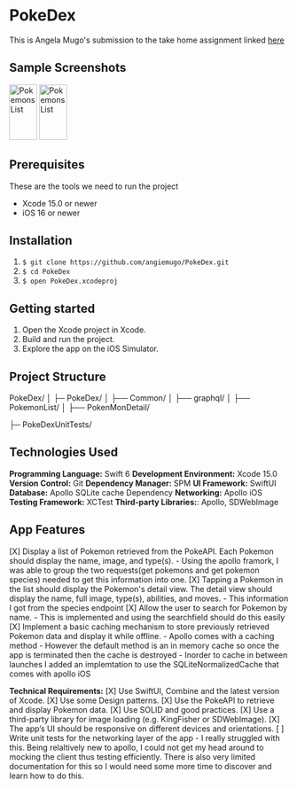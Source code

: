 # PokeDex 
This is Angela Mugo's submission to the take home assignment linked [here](https://holafly.notion.site/iOS-Technical-Test-PokeAPI-556834f2a76f45a6b851f262190fcb4f)
## Sample Screenshots 
<img src="https://github.com/angiemugo/PokeDex/assets/23118371/13184fbb-2578-4d07-abd4-f79843d94f10" width="50" height="100" alt="Pokemons List">
<img src="https://github.com/angiemugo/PokeDex/assets/23118371/7fe99740-7d2c-447f-bea4-a648d3c80d0a" width="50" height="100" alt="Pokemons List">

## Prerequisites
These are the tools we need to run the project 
- Xcode 15.0 or newer 
- iOS 16 or newer

## Installation
1. `$ git clone https://github.com/angiemugo/PokeDex.git`
2. `$ cd PokeDex `
3. `$ open PokeDex.xcodeproj `


## Getting started 
1. Open the Xcode project in Xcode.
2. Build and run the project.
3. Explore the app on the iOS Simulator.


## Project Structure 
PokeDex/
│
├─ PokeDex/
│   ├── Common/
│   ├── graphql/
│   ├── PokemonList/
│   ├── PokenMonDetail/

├─ PokeDexUnitTests/

## Technologies Used
 **Programming Language:** Swift 6
 **Development Environment:** Xcode 15.0
 **Version Control:** Git
 **Dependency Manager:** SPM
 **UI Framework:** SwiftUI
 **Database:** Apollo SQLite cache Dependency
 **Networking:** Apollo iOS 
 **Testing Framework:** XCTest
 **Third-party Libraries:**: Apollo, SDWebImage


## App Features 
[X] Display a list of Pokemon retrieved from the PokeAPI. Each Pokemon should display the name, image, and type(s).
    - Using the apollo framork, I was able to group the two requests(get pokemons and get pokemon species) needed to get this information into one.
[X] Tapping a Pokemon in the list should display the Pokemon's detail view. The detail view should display the name, full image, type(s), abilities, and moves.
    - This information I got from the species endpoint 
[X] Allow the user to search for Pokemon by name.
    - This is implemented and using the searchfield should do this easily 
[X] Implement a basic caching mechanism to store previously retrieved Pokemon data and display it while offline.
    - Apollo comes with a caching method 
    - However the default method is an in memory cache so once the app is terminated then the cache is destroyed 
    - Inorder to cache in between launches I added an implemtation to use the SQLiteNormalizedCache that comes with apollo iOS 

**Technical Requirements:**
[X] Use SwiftUI, Combine and the latest version of Xcode.
[X] Use some Design patterns.
[X] Use the PokeAPI to retrieve and display Pokemon data.
[X] Use SOLID and good practices.
[X] Use a third-party library for image loading (e.g. KingFisher or SDWebImage).
[X] The app’s UI should be responsive on different devices and orientations.
[ ] Write unit tests for the networking layer of the app - I really struggled with this. Being relaltively new to apollo, I could not get my head around to mocking the client thus testing efficiently. There is also very limited documentation for this so I would need some more time to discover and learn how to do this. 


 

